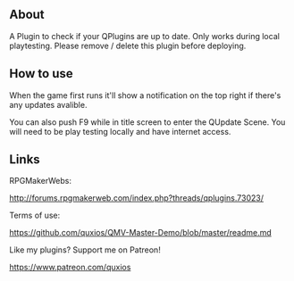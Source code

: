 

## AboutA Plugin to check if your QPlugins are up to date. Only works during localplaytesting. Please remove / delete this plugin before deploying.

## How to useWhen the game first runs it'll show a notification on the top right ifthere's any updates avalible.You can also push F9 while in title screen to enter the QUpdate Scene.You will need to be play testing locally and have internet access.

## LinksRPGMakerWebs: http://forums.rpgmakerweb.com/index.php?threads/qplugins.73023/Terms of use: https://github.com/quxios/QMV-Master-Demo/blob/master/readme.mdLike my plugins? Support me on Patreon! https://www.patreon.com/quxios